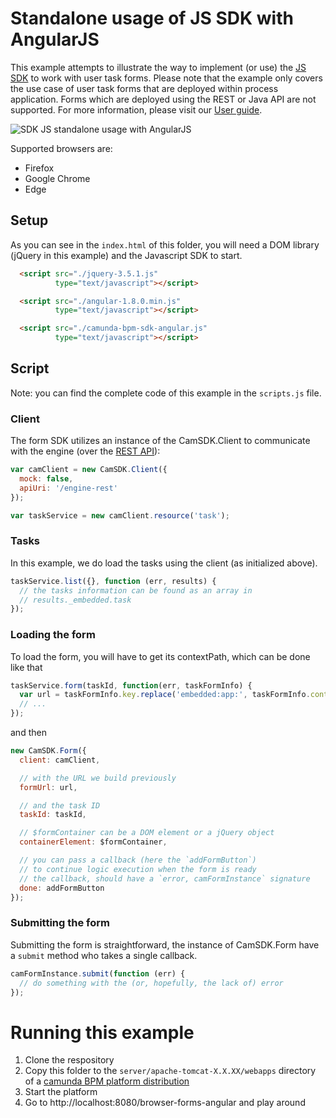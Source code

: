 # Standalone usage of JS SDK with AngularJS

This example attempts to illustrate the way to implement (or use) the [JS SDK](https://github.com/camunda/camunda-bpm-platform/tree/7.15/webapps/camunda-bpm-sdk-js) to work with user task forms. Please note that the example only covers the use case of user task forms that are deployed within process application. Forms which are deployed using the REST or Java API are not supported. For more information, please visit our [User guide](https://docs.camunda.org/manual/latest/user-guide/task-forms/#embedded-task-forms).

![SDK JS standalone usage with AngularJS](screenshot.png)

Supported browsers are:
- Firefox
- Google Chrome
- Edge

## Setup

As you can see in the `index.html` of this folder, you will need a DOM library (jQuery in this example) and the Javascript SDK to start.

```html
  <script src="./jquery-3.5.1.js"
          type="text/javascript"></script>

  <script src="./angular-1.8.0.min.js"
          type="text/javascript"></script>

  <script src="./camunda-bpm-sdk-angular.js"
          type="text/javascript"></script>
```

## Script

Note: you can find the complete code of this example in the `scripts.js` file.

### Client

The form SDK utilizes an instance of the CamSDK.Client to communicate with the engine (over the [REST API](https://docs.camunda.org/manual/7.15/reference/rest/)):

```js
var camClient = new CamSDK.Client({
  mock: false,
  apiUri: '/engine-rest'
});

var taskService = new camClient.resource('task');
```

### Tasks

In this example, we do load the tasks using the client (as initialized above).

```js
taskService.list({}, function (err, results) {
  // the tasks information can be found as an array in
  // results._embedded.task
});
```

### Loading the form

To load the form, you will have to get its contextPath, which can be done like that

```js
taskService.form(taskId, function(err, taskFormInfo) {
  var url = taskFormInfo.key.replace('embedded:app:', taskFormInfo.contextPath + '/');
  // ...
});
```

and then

```js
new CamSDK.Form({
  client: camClient,

  // with the URL we build previously
  formUrl: url,

  // and the task ID
  taskId: taskId,

  // $formContainer can be a DOM element or a jQuery object
  containerElement: $formContainer,

  // you can pass a callback (here the `addFormButton`)
  // to continue logic execution when the form is ready
  // the callback, should have a `error, camFormInstance` signature
  done: addFormButton
});
```

### Submitting the form

Submitting the form is straightforward, the instance of CamSDK.Form have a `submit` method who takes a single callback.

```js
camFormInstance.submit(function (err) {
  // do something with the (or, hopefully, the lack of) error
});
```


# Running this example

1. Clone the respository
2. Copy this folder to the `server/apache-tomcat-X.X.XX/webapps` directory of a [camunda BPM platform distribution](http://camunda.com/download/)
3. Start the platform
4. Go to http://localhost:8080/browser-forms-angular and play around
